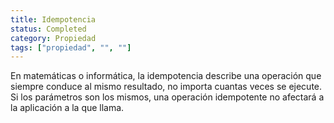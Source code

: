 ```yaml
---
title: Idempotencia
status: Completed
category: Propiedad
tags: ["propiedad", "", ""]
---
```


En matemáticas o informática, la idempotencia describe una operación que siempre conduce al mismo resultado,
no importa cuantas veces se ejecute.
Si los parámetros son los mismos, una operación idempotente no afectará a la aplicación a la que llama.
